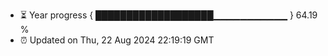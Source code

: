 - ⏳ Year progress { ███████████████████▁▁▁▁▁▁▁▁▁▁▁ } 64.19 %
- ⏰ Updated on Thu, 22 Aug 2024 22:19:19 GMT

